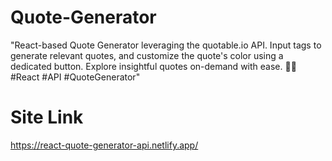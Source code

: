 # Quote-Generator
"React-based Quote Generator leveraging the quotable.io API. Input tags to generate relevant quotes, and customize the quote's color using a dedicated button. Explore insightful quotes on-demand with ease. 🌈✨ #React #API #QuoteGenerator"

# Site Link
https://react-quote-generator-api.netlify.app/

